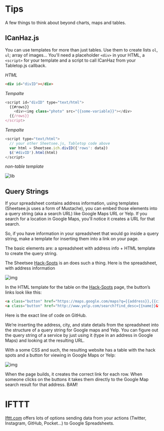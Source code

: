 # Tips

A few things to think about beyond charts, maps and tables.

## ICanHaz.js

You can use templates for more than just tables. Use them to create lists `ol`, `ul`; array of images... You'll need a placeholder `<div>` in your HTML, a `<script>` for your template and a script to call ICanHaz from your Tabletop.js callback.
  
_HTML_

```HTML
<div id="divID"></div>
```

_Tempalte_

```JavaScript
<script id="divID" type="text/html">
  {{#rows}}
    <div><img class="photo" src="{{some-variable}}"></div>
  {{/rows}}
</script>
```

_Tempalte_

```JavaScript
<script type="text/html">
  // your other Sheetsee.js, Tabletop code above
  var html = Sheetsee.ich.divID({'rows': data})
  $('#divID').html(html)
</script>
```

_non-table template_

![lib](http://jlord.s3.amazonaws.com/wp-content/uploads/lending-ss.png)

## Query Strings

If your spreadsheet contains address information, using templates (Sheetsee.js uses a form of Mustache), you can embed those elements into a query string (aka a search URL) like Google Maps URL or Yelp. If you search for a location in Google Maps, you'll notice it creates a URL for that search.

So, if you have information in your spreadsheet that would go inside a query string, make a template for inserting them into a link on your page.

The basic elements are: a spreadsheet with address info + HTML template to create the query string.

The Sheetsee [Hack-Spots](jlord.github.io/hack-spots) is an does such a thing. Here is the spreadsheet, with address information

![img](http://jlord.s3.amazonaws.com/wp-content/uploads/Screen-Shot-2013-09-15-at-6.49.19-PM.png)

In the HTML template for the table on the [Hack-Spots](jlord.github.io/hack-spots) page, the button’s links look like this:

```HTML
<a class="button" href="https://maps.google.com/maps?q={{address}},{{city}},{{state}}" target="_blank">View in Google Maps</a>
<a class="button" href="http://www.yelp.com/search?find_desc={{name}}&find_loc={{city}},{{state}}" target="_blank">Find on Yelp</a>
```
Here is the exact line of code on GitHub.

We’re inserting the address, city, and state details from the spreadsheet into the structure of a query string for Google maps and Yelp. You can figure out the query string of a service by just using it (type in an address in Google Maps) and looking at the resulting URL.

With a some CSS and such, the resulting website has a table with the hack spots and a button for viewing in Google Maps or Yelp:

![img](http://jlord.s3.amazonaws.com/wp-content/uploads/Screen-Shot-2013-09-15-at-6.43.54-PM.png)

When the page builds, it creates the correct link for each row. When someone clicks on the buttons it takes them directly to the Google Map search result for that address. BAM!

# IFTTT

[Ifttt.com](http://www.ifttt.com) offers lots of options sending data from your actions (Twitter, Instagram, GitHub, Pocket...) to Google Spreadsheets.